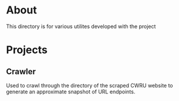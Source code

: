 # About
This directory is for various utilites developed with the project

# Projects
## Crawler
Used to crawl through the directory of the scraped CWRU website to generate an approximate snapshot of URL endpoints.